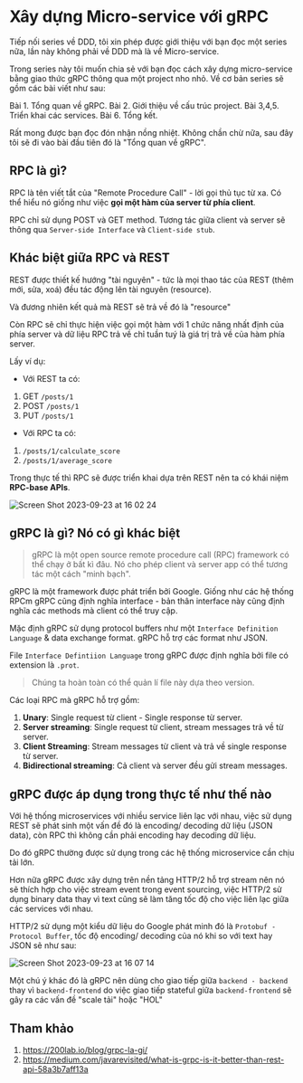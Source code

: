 # Xây dựng Micro-service với gRPC

Tiếp nối series về DDD, tôi xin phép được giới thiệu với bạn đọc một series nữa, lần này không phải về DDD mà là về Micro-service.

Trong series này tôi muốn chia sẻ với bạn đọc cách xây dựng micro-service bằng giao thức gRPC thông qua một project nho nhỏ. Về cơ bản series sẽ gồm các bài viết như sau:

Bài 1. Tổng quan về gRPC.
Bài 2. Giới thiệu về cấu trúc project.
Bài 3,4,5. Triển khai các services.
Bài 6. Tổng kết.

Rất mong được bạn đọc đón nhận nồng nhiệt. Không chần chừ nữa, sau đây tôi sẽ đi vào bài đầu tiên đó là "Tổng quan về gRPC".

## RPC là gì?

RPC là tên viết tắt của "Remote Procedure Call" - lời gọi thủ tục từ xa. Có thể hiểu nó giống như việc **gọi một hàm của server từ phía client**.

RPC chỉ sử dụng POST và GET method. Tương tác giữa client và server sẽ thông qua `Server-side Interface` và `Client-side stub`.

## Khác biệt giữa RPC và REST

REST được thiết kế hướng "tài nguyên" - tức là mọi thao tác của REST (thêm mới, sửa, xoá) đều tác động lên tài nguyên (resource).

Và đương nhiên kết quả mà REST sẽ trả về đó là "resource"

Còn RPC sẽ chỉ thực hiện việc gọi một hàm với 1 chức năng nhất định của phía server và dữ liệu RPC trả về chỉ tuần tuý là giá trị trả về của hàm phía server.

Lấy ví dụ:

- Với REST ta có:

1. GET `/posts/1`
2. POST `/posts/1`
3. PUT `/posts/1`

- Với RPC ta có:

1. `/posts/1/calculate_score`
2. `/posts/1/average_score`

Trong thực tế thì RPC sẽ được triển khai dựa trên REST nên ta có khái niệm **RPC-base APIs**.

![Screen Shot 2023-09-23 at 16 02 24](https://github.com/tuananhhedspibk/DDD-Modeling/assets/15076665/ac2567e6-f17c-4de4-986a-c4c07855a780)

## gRPC là gì? Nó có gì khác biệt

> gRPC là một open source remote procedure call (RPC) framework có thể chạy ở bất kì đâu. Nó cho phép client và server app có thể tương tác một cách "minh bạch".

gRPC là một framework được phát triển bởi Google. Giống như các hệ thống RPCm gRPC cũng định nghĩa interface - bản thân interface này cũng định nghĩa các methods mà client có thể truy cập.

Mặc định gRPC sử dụng protocol buffers như một `Interface Definition Language` & data exchange format. gRPC hỗ trợ các format như JSON.

File `Interface Defintiion Language` trong gRPC được định nghĩa bởi file có extension là `.prot`.

> Chúng ta hoàn toàn có thể quản lí file này dựa theo version.

Các loại RPC mà gRPC hỗ trợ gồm:

1. **Unary**: Single request từ client - Single response từ server.
2. **Server streaming**: Single request từ client, stream messages trả về từ server.
3. **Client Streaming**: Stream messages từ client và trả về single response từ server.
4. **Bidirectional streaming**: Cả client và server đều gửi stream messages.

## gRPC được áp dụng trong thực tế như thế nào

Với hệ thống microservices với nhiều service liên lạc với nhau, việc sử dụng REST sẽ phát sinh một vấn đề đó là encoding/ decoding dữ liệu (JSON data), còn RPC thì không cần phải encoding hay decoding dữ liệu.

Do đó gRPC thường được sử dụng trong các hệ thống microservice cần chịu tải lớn.

Hơn nữa gRPC được xây dựng trên nền tảng HTTP/2 hỗ trợ stream nên nó sẽ thích hợp cho việc stream event trong event sourcing, việc HTTP/2 sử dụng binary data thay vì text cũng sẽ làm tăng tốc độ cho việc liên lạc giữa các services với nhau.

HTTP/2 sử dụng một kiểu dữ liệu do Google phát minh đó là `Protobuf - Protocol Buffer`, tốc độ encoding/ decoding của nó khi so với text hay JSON sẽ như sau:

![Screen Shot 2023-09-23 at 16 07 14](https://github.com/tuananhhedspibk/DDD-Modeling/assets/15076665/2600ac80-975d-47f4-9fd0-626dc07f62e1)

Một chú ý khác đó là gRPC nên dùng cho giao tiếp giữa `backend - backend` thay vì `backend-frontend` do việc giao tiếp stateful giữa `backend-frontend` sẽ gây ra các vấn đề "scale tải" hoặc "HOL"

## Tham khảo

1. <https://200lab.io/blog/grpc-la-gi/>
2. <https://medium.com/javarevisited/what-is-grpc-is-it-better-than-rest-api-58a3b7aff13a>
